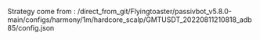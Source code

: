 Strategy come from : /direct_from_git/Flyingtoaster/passivbot_v5.8.0-main/configs/harmony/1m/hardcore_scalp/GMTUSDT_20220811210818_adb85/config.json